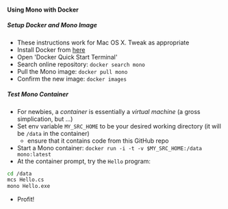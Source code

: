 
#### Using Mono with Docker

##### Setup Docker and Mono Image

* These instructions work for Mac OS X. Tweak as appropriate
* Install Docker from [here](https://www.docker.com/) 
* Open 'Docker Quick Start Terminal'
* Search online repository: `docker search mono`
* Pull the Mono image: `docker pull mono` 
* Confirm the new image: `docker images`

##### Test Mono Container

* For newbies, a *container* is essentially a *virtual machine* (a gross simplication, but ...)
* Set env variable `MY_SRC_HOME` to be your desired working directory (it will be `/data` in the container)
    * ensure that it contains code from this GitHub repo
* Start a Mono container: `docker run -i -t -v $MY_SRC_HOME:/data  mono:latest`
* At the container prompt, try the `Hello` program:
```bash
cd /data
mcs Hello.cs
mono Hello.exe
```
* Profit!
